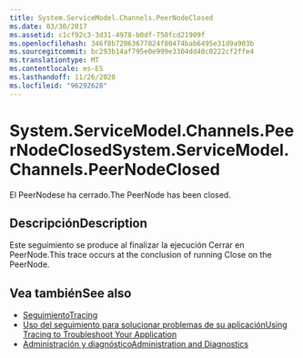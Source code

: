 ```yaml
---
title: System.ServiceModel.Channels.PeerNodeClosed
ms.date: 03/30/2017
ms.assetid: c1cf92c3-3d31-4978-b0df-750fcd21909f
ms.openlocfilehash: 346f8b72063677824f80474bab6495e31d9a903b
ms.sourcegitcommit: bc293b14af795e0e999e3304dd40c0222cf2ffe4
ms.translationtype: MT
ms.contentlocale: es-ES
ms.lasthandoff: 11/26/2020
ms.locfileid: "96292628"
---
```

# <a name="systemservicemodelchannelspeernodeclosed"></a><span data-ttu-id="06737-102">System.ServiceModel.Channels.PeerNodeClosed</span><span class="sxs-lookup"><span data-stu-id="06737-102">System.ServiceModel.Channels.PeerNodeClosed</span></span>

<span data-ttu-id="06737-103">El PeerNodese ha cerrado.</span><span class="sxs-lookup"><span data-stu-id="06737-103">The PeerNode has been closed.</span></span>  
  
## <a name="description"></a><span data-ttu-id="06737-104">Descripción</span><span class="sxs-lookup"><span data-stu-id="06737-104">Description</span></span>  

 <span data-ttu-id="06737-105">Este seguimiento se produce al finalizar la ejecución Cerrar en PeerNode.</span><span class="sxs-lookup"><span data-stu-id="06737-105">This trace occurs at the conclusion of running Close on the PeerNode.</span></span>  
  
## <a name="see-also"></a><span data-ttu-id="06737-106">Vea también</span><span class="sxs-lookup"><span data-stu-id="06737-106">See also</span></span>

- [<span data-ttu-id="06737-107">Seguimiento</span><span class="sxs-lookup"><span data-stu-id="06737-107">Tracing</span></span>](index.md)
- [<span data-ttu-id="06737-108">Uso del seguimiento para solucionar problemas de su aplicación</span><span class="sxs-lookup"><span data-stu-id="06737-108">Using Tracing to Troubleshoot Your Application</span></span>](using-tracing-to-troubleshoot-your-application.md)
- [<span data-ttu-id="06737-109">Administración y diagnóstico</span><span class="sxs-lookup"><span data-stu-id="06737-109">Administration and Diagnostics</span></span>](../index.md)
